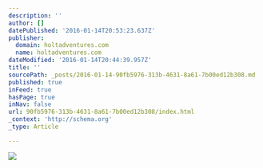 ```yaml
---
description: ''
author: []
datePublished: '2016-01-14T20:53:23.637Z'
publisher:
  domain: holtadventures.com
  name: holtadventures.com
dateModified: '2016-01-14T20:44:39.957Z'
title: ''
sourcePath: _posts/2016-01-14-90fb5976-313b-4631-8a61-7b00ed12b308.md
published: true
inFeed: true
hasPage: true
inNav: false
url: 90fb5976-313b-4631-8a61-7b00ed12b308/index.html
_context: 'http://schema.org'
_type: Article

---
```

![](http://holtadventures.com/wp-content/Gallery/Laos/DSC_0334.JPG)